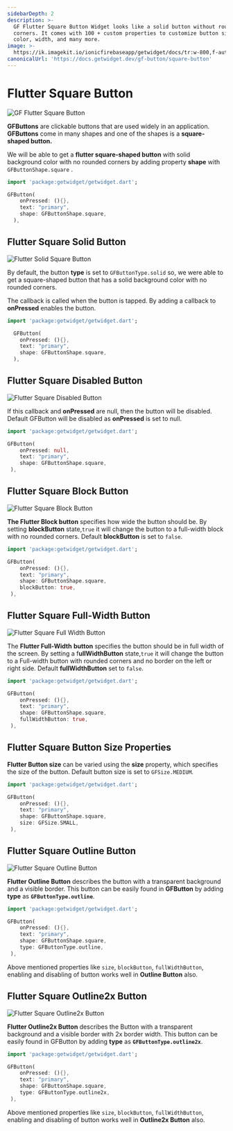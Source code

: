 ```yaml
---
sidebarDepth: 2
description: >-
  GF Flutter Square Button Widget looks like a solid button without rounded
  corners. It comes with 100 + custom properties to customize button size,
  color, width, and many more.
image: >-
  https://ik.imagekit.io/ionicfirebaseapp/getwidget/docs/tr:w-800,f-auto/Square_button-solid_ASrQepMkb.png
canonicalUrl: 'https://docs.getwidget.dev/gf-button/square-button'
---
```


# Flutter Square Button

![GF Flutter Square Button](https://ik.imagekit.io/ionicfirebaseapp/getwidget/docs/tr:w-800,f-auto/Square_button-solid_ASrQepMkb.png)

**GFButtons** are clickable buttons that are used widely in an application. **GFButtons** come in many shapes and one of the shapes is a **square-shaped button.**

We will be able to get a **flutter square-shaped button** with solid background color with no rounded corners by adding property **shape** with `GFButtonShape.square` .

```dart
import 'package:getwidget/getwidget.dart';

GFButton(
    onPressed: (){},
    text: "primary",
    shape: GFButtonShape.square,
  ),
```

## Flutter Square Solid Button

![Flutter Solid Square Button](https://ik.imagekit.io/ionicfirebaseapp/getwidget/docs/tr:w-800,f-auto/square-solid-2x_P3Wfnkh5t_vonekkHxL.png)

By default, the button **type** is set to `GFButtonType.solid` so, we were able to get a square-shaped button that has a solid background color with no rounded corners.

The callback is called when the button is tapped. By adding a callback to **onPressed** enables the button.

```dart
import 'package:getwidget/getwidget.dart';

  GFButton(
    onPressed: (){},
    text: "primary",
    shape: GFButtonShape.square,
  ),
```

## Flutter Square Disabled Button

![Flutter Square Disabled Button](https://ik.imagekit.io/ionicfirebaseapp/getwidget/docs/tr:w-800,f-auto/square-disabled-2x_t-HoELvaX_eH78LlIRY0pf.png)

If this callback and **onPressed** are null, then the button will be disabled. Default GFButton will be disabled as **onPressed** is set to null.

```dart
import 'package:getwidget/getwidget.dart';

GFButton(
    onPressed: null,
    text: "primary",
    shape: GFButtonShape.square,
 ),
```

## Flutter Square Block Button

![Flutter Square Block Button](https://ik.imagekit.io/ionicfirebaseapp/getwidget/docs/tr:w-800,f-auto/block-2x_zhfeGvIuT0_wkwKmGk-Z.png)

**The Flutter Block button** specifies how wide the button should be. By setting **blockButton** state,`true` it will change the button to a full-width block with no rounded corners. Default **blockButton** is set to `false`.

```dart
import 'package:getwidget/getwidget.dart';

GFButton(
    onPressed: (){},
    text: "primary",
    shape: GFButtonShape.square,
    blockButton: true,
 ),
```

## Flutter Square Full-Width Button

![Flutter Square Full Width Button](https://ik.imagekit.io/ionicfirebaseapp/getwidget/docs/tr:w-800,f-auto/fullwidth-2x_R1MRr5rgb_8s0AW1X_soKM.png)

The **Flutter Full-Width** **button** specifies the button should be in full width of the screen. By setting a f**ullWidthButton** state,`true` it will change the button to a Full-width button with rounded corners and no border on the left or right side. Default **fullWidthButton** set to `false`.

```dart
import 'package:getwidget/getwidget.dart';

GFButton(
    onPressed: (){},
    text: "primary",
    shape: GFButtonShape.square,
    fullWidthButton: true,
 ),
```

## Flutter Square Button Size Properties

**Flutter Button size** can be varied using the **size** property, which specifies the size of the button. Default button size is set to `GFSize.MEDIUM`.

```dart
import 'package:getwidget/getwidget.dart';

GFButton(
    onPressed: (){},
    text: "primary",
    shape: GFButtonShape.square,
    size: GFSize.SMALL,
 ),
```

## Flutter Square Outline Button

![Flutter Square Outline Button ](https://ik.imagekit.io/ionicfirebaseapp/getwidget/docs/tr:w-800,f-auto/outline-2x_FZI7IwZnU_X75w3ZFS1j.png)

**Flutter Outline Button** describes the button with a transparent background and a visible border. This button can be easily found in **GFButton** by adding **type** as **`GFButtonType.outline`**.

```dart
import 'package:getwidget/getwidget.dart';

GFButton(
    onPressed: (){},
    text: "primary",
    shape: GFButtonShape.square,
    type: GFButtonType.outline,
 ),
```

Above mentioned properties like `size`, `blockButton`, `fullWidthButton`, enabling and disabling of button works well in **Outline Button** also.

## Flutter Square Outline2x Button

![Flutter Square Outline2x Button](https://ik.imagekit.io/ionicfirebaseapp/getwidget/docs/tr:w-800,f-auto/outline-2x-2x_-CHfawHE8_05mmWBq_il.png)

**Flutter Outline2x Button** describes the Button with a transparent background and a visible border with 2x border width. This button can be easily found in GFButton by adding **type** as **`GFButtonType.outline2x`**.

```dart
import 'package:getwidget/getwidget.dart';

GFButton(
    onPressed: (){},
    text: "primary",
    shape: GFButtonShape.square,
    type: GFButtonType.outline2x,
 ),
```

Above mentioned properties like `size`, `blockButton`, `fullWidthButton`, enabling and disabling of button works well in **Outline2x Button** also.

